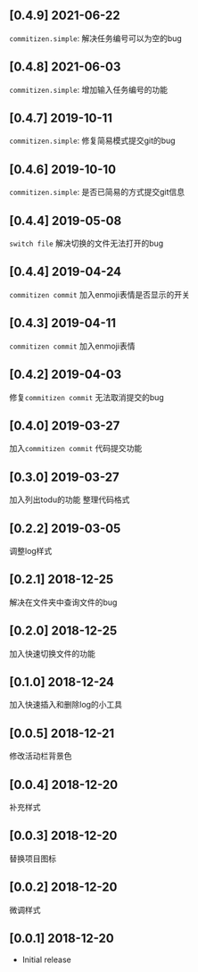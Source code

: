 ## [0.4.9] 2021-06-22
`commitizen.simple`: 解决任务编号可以为空的bug

## [0.4.8] 2021-06-03
`commitizen.simple`: 增加输入任务编号的功能

## [0.4.7] 2019-10-11
`commitizen.simple`: 修复简易模式提交git的bug

## [0.4.6] 2019-10-10
`commitizen.simple`: 是否已简易的方式提交git信息

## [0.4.4] 2019-05-08
`switch file` 解决切换的文件无法打开的bug

## [0.4.4] 2019-04-24
`commitizen commit` 加入enmoji表情是否显示的开关

## [0.4.3] 2019-04-11
`commitizen commit` 加入enmoji表情

## [0.4.2] 2019-04-03
修复`commitizen commit` 无法取消提交的bug

## [0.4.0] 2019-03-27
加入`commitizen commit` 代码提交功能

## [0.3.0] 2019-03-27
加入列出todu的功能
整理代码格式

## [0.2.2] 2019-03-05
调整log样式

## [0.2.1] 2018-12-25
解决在文件夹中查询文件的bug

## [0.2.0] 2018-12-25
加入快速切换文件的功能

## [0.1.0] 2018-12-24
加入快速插入和删除log的小工具

## [0.0.5] 2018-12-21
修改活动栏背景色

## [0.0.4] 2018-12-20
补充样式

## [0.0.3] 2018-12-20
替换项目图标

## [0.0.2] 2018-12-20
微调样式

## [0.0.1] 2018-12-20

- Initial release

